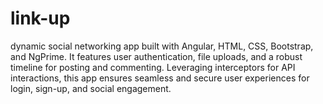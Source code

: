 # link-up
dynamic social networking app built with Angular, HTML, CSS, Bootstrap, and NgPrime. It features user authentication, file uploads, and a robust timeline for posting and commenting. Leveraging interceptors for API interactions, this app ensures seamless and secure user experiences for login, sign-up, and social engagement.
